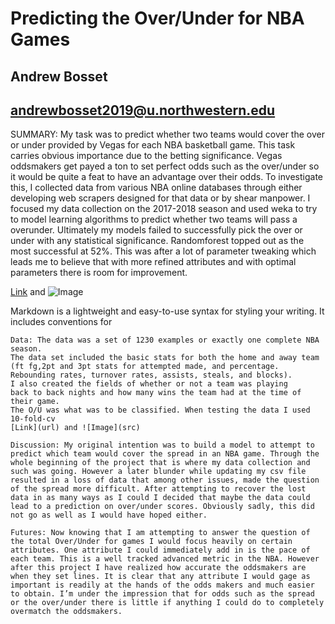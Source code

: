 # Predicting the Over/Under for NBA Games 
## Andrew Bosset 
## andrewbosset2019@u.northwestern.edu

SUMMARY: 
	My task was to predict whether two teams would cover the over or under provided by Vegas for each NBA basketball game. This task carries obvious importance due to the betting significance.  Vegas oddsmakers get payed a ton to set perfect odds such as the over/under so it would be quite a feat to have an advantage over their odds. 
	To investigate this, I collected data from various NBA online databases through either developing web scrapers designed for that data or by shear manpower. I focused my data collection on the 2017-2018 season and used weka to try to model learning algorithms to predict whether two teams will pass a overunder. Ultimately my models failed to successfully pick the over or under with any statistical significance. Randomforest topped out as the most successful at 52%. This was after a lot of parameter tweaking which leads me to believe that with more refined attributes and with optimal parameters there is room for improvement.


[Link](url) and ![Image](src)

Markdown is a lightweight and easy-to-use syntax for styling your writing. It includes conventions for

```
Data: The data was a set of 1230 examples or exactly one complete NBA season. 
The data set included the basic stats for both the home and away team
(ft fg,2pt and 3pt stats for attempted made, and percentage. Rebounding rates, turnover rates, assists, steals, and blocks).
I also created the fields of whether or not a team was playing 
back to back nights and how many wins the team had at the time of their game. 
The O/U was what was to be classified. When testing the data I used 10-fold-cv
[Link](url) and ![Image](src)
```
```
Discussion: My original intention was to build a model to attempt to predict which team would cover the spread in an NBA game. Through the whole beginning of the project that is where my data collection and such was going. However a later blunder while updating my csv file resulted in a loss of data that among other issues, made the question of the spread more difficult. After attempting to recover the lost data in as many ways as I could I decided that maybe the data could lead to a prediction on over/under scores. Obviously sadly, this did not go as well as I would have hoped either.
```
```
Futures: Now knowing that I am attempting to answer the question of the total Over/Under for games I would focus heavily on certain attributes. One attribute I could immediately add in is the pace of each team. This is a well tracked advanced metric in the NBA. However after this project I have realized how accurate the oddsmakers are when they set lines. It is clear that any attribute I would gage as important is readily at the hands of the odds makers and much easier to obtain. I’m under the impression that for odds such as the spread or the over/under there is little if anything I could do to completely overmatch the oddsmakers.
```

